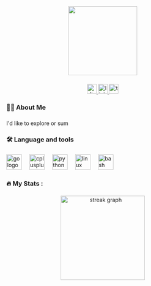 <div align="center">
  <img height="180" src="https://media.giphy.com/media/v1.Y2lkPTc5MGI3NjExNXh5c3VlbHl1emJhY2ExdzRtN3VndnF4ZnBoMDNrZ3J2bmRvb3JrNSZlcD12MV9naWZzX3NlYXJjaCZjdD1n/ECWfWVzZpEiDWwdPET/giphy.gif"  />
</div>

###

<div align="center">
  <a href="https://discord.com/mograa_" target="_blank">
    <img src="https://img.shields.io/static/v1?message=Discord&logo=discord&label=&color=7289DA&logoColor=white&labelColor=&style=for-the-badge" height="25" alt="discord logo"  />
  </a>
  <a href="https://linkedin.com/ruansanttos" target="_blank">
    <img src="https://img.shields.io/static/v1?message=LinkedIn&logo=linkedin&label=&color=0077B5&logoColor=white&labelColor=&style=for-the-badge" height="25" alt="linkedin logo"  />
  </a>
  <a href="santto0x1" target="_blank">
    <img src="https://img.shields.io/static/v1?message=TryHackMe&logo=tryhackme&label=&color=88cc14&logoColor=white&labelColor=&style=for-the-badge" height="25" alt="tryhackme logo"  />
  </a>
</div>

###

<h3 align="left">👩‍💻  About Me</h3>

###

<p align="left">I'd like to explore or sum</p>

###

<h3 align="left">🛠 Language and tools</h3>

###

<div align="left">
  <img src="https://cdn.jsdelivr.net/gh/devicons/devicon/icons/go/go-original-wordmark.svg" height="40" alt="go logo"  />
  <img width="12" />
  <img src="https://cdn.jsdelivr.net/gh/devicons/devicon/icons/cplusplus/cplusplus-original.svg" height="40" alt="cplusplus logo"  />
  <img width="12" />
  <img src="https://cdn.jsdelivr.net/gh/devicons/devicon/icons/python/python-original.svg" height="40" alt="python logo"  />
  <img width="12" />
  <img src="https://cdn.jsdelivr.net/gh/devicons/devicon/icons/linux/linux-original.svg" height="40" alt="linux logo"  />
  <img width="12" />
  <img src="https://cdn.jsdelivr.net/gh/devicons/devicon/icons/bash/bash-original.svg" height="40" alt="bash logo"  />
</div>

###

<h3 align="left">🔥   My Stats :</h3>

###

<div align="center">
  <img src="https://streak-stats.demolab.com?user=Mogra12&locale=en&mode=daily&theme=dark&hide_border=false&border_radius=5&order=3" height="220" alt="streak graph"  />
</div>

###
